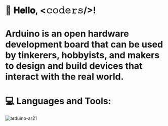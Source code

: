 # :wave: 𝐇𝐞𝐥𝐥𝐨, <𝚌𝚘𝚍𝚎𝚛𝚜/>!

# Arduino is an open hardware development board that can be used by tinkerers, hobbyists, and makers to design and build devices that interact with the real world.

# :computer: Languages and Tools:

![arduino-ar21](https://user-images.githubusercontent.com/118696796/214902655-aca30bec-cf02-4336-b314-2724a5d452c6.png)
 
